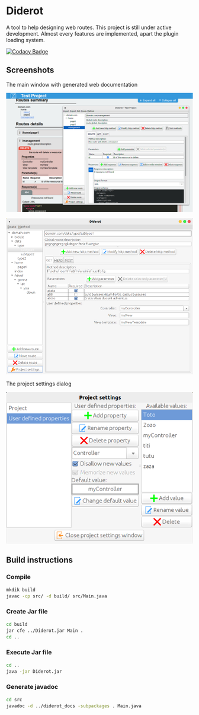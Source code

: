 # Diderot
A tool to help designing web routes. This project is still under active development. Almost every features are implemented, apart the plugin loading system.

[![Codacy Badge](https://api.codacy.com/project/badge/Grade/ee2f35e72c6942d59cc8d000941790c0)](https://www.codacy.com/app/josephcaillet/Diderot?utm_source=github.com&amp;utm_medium=referral&amp;utm_content=PCYoshi/Diderot&amp;utm_campaign=Badge_Grade)

## Screenshots

The main window with generated web documentation

![Main window with generated web documentation](https://raw.githubusercontent.com/JosephCaillet/Diderot/master/rsc/diderot.png)

![The main application window](https://raw.githubusercontent.com/JosephCaillet/Diderot/master/rsc/mainWindow.png)

The project settings dialog

![The project settings dialog](https://raw.githubusercontent.com/JosephCaillet/Diderot/master/rsc/projectSettingsdialog.png)

## Build instructions

### Compile
```bash
mkdik build
javac -cp src/ -d build/ src/Main.java
```

### Create Jar file
```bash
cd build
jar cfe ../Diderot.jar Main .
cd ..
```

### Execute Jar file
```bash
cd ..
java -jar Diderot.jar
```

### Generate javadoc
```bash
cd src
javadoc -d ../diderot_docs -subpackages . Main.java
```
